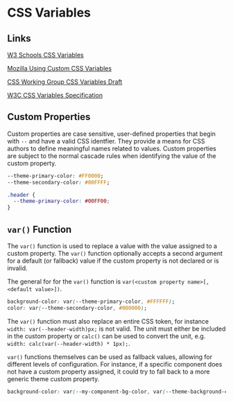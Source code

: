 # CSS Variables

## Links

[W3 Schools CSS Variables](https://www.w3schools.com/css/css3_variables.asp)

[Mozilla Using Custom CSS Variables](https://developer.mozilla.org/en-US/docs/Web/CSS/Using_CSS_variables)

[CSS Working Group CSS Variables Draft](https://drafts.csswg.org/css-variables/)

[W3C CSS Variables Specification](https://www.w3.org/TR/css-variables-1/)

## Custom Properties

Custom properties are case sensitive, user-defined properties that begin with `--` and have a valid CSS identfier. They provide a means for CSS authors to define meaningful names related to values. Custom properties are subject to the normal cascade rules when identifying the value of the custom property.

```css
--theme-primary-color: #FF0000;
--theme-secondary-color: #00FFFF;

.header {
  --theme-primary-color: #00FF00;
}
```

## `var()` Function

The `var()` function is used to replace a value with the value assigned to a custom property. The `var()` function optionally accepts a second argument for a default (or fallback) value if the custom property is not declared or is invalid.

The general for for the `var()` function is `var(<custom property name>[, <default value>])`.

```css
background-color: var(--theme-primary-color, #FFFFFF);
color: var(--theme-secondary-color, #000000);
```

The `var()` function must also replace an entire CSS token, for instance `width: var(--header-width)px;` is not valid. The unit must either be included in the custom property or `calc()` can be used to convert the unit, e.g. `width: calc(var(--header-width) * 1px);`.

`var()` functions themselves can be used as fallback values, allowing for different levels of configuration. For instance, if a specific component does not have a custom property assigned, it could try to fall back to a more generic theme custom property.

```css
background-color: var(--my-component-bg-color, var(--theme-background-color, white));
```



